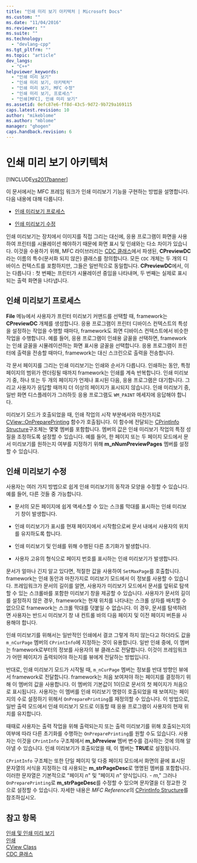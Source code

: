```yaml
---
title: "인쇄 미리 보기 아키텍처 | Microsoft Docs"
ms.custom: ""
ms.date: "11/04/2016"
ms.reviewer: ""
ms.suite: ""
ms.technology: 
  - "devlang-cpp"
ms.tgt_pltfrm: ""
ms.topic: "article"
dev_langs: 
  - "C++"
helpviewer_keywords: 
  - "인쇄 미리 보기"
  - "인쇄 미리 보기, 아키텍처"
  - "인쇄 미리 보기, MFC 수정"
  - "인쇄 미리 보기, 프로세스"
  - "인쇄[MFC], 인쇄 미리 보기"
ms.assetid: 0efc87e6-ff8d-43c5-9d72-9b729a169115
caps.latest.revision: 10
author: "mikeblome"
ms.author: "mblome"
manager: "ghogen"
caps.handback.revision: 6
---
```

# 인쇄 미리 보기 아키텍처
[!INCLUDE[vs2017banner](../assembler/inline/includes/vs2017banner.md)]

이 문서에서는 MFC 프레임 워크가 인쇄 미리보기 기능을 구현하는 방법을 설명합니다.  다음 내용에 대해 다룹니다.  
  
-   [인쇄 미리보기 프로세스](#_core_the_print_preview_process)  
  
-   [인쇄 미리보기 수정](#_core_modifying_print_preview)  
  
 인쇄 미리보기는 장치에서 이미지를 직접 그리는 대신에, 응용 프로그램이 화면을 사용하여 프린터를 시뮬레이션 해야하기 때문에 화면 표시 및 인쇄와는 다소 차이가 있습니다.  이것을 수용하기 위해, MFC 라이브러리는 [CDC 클래스](../mfc/reference/cdc-class.md)에서 파생된, **CPreviewDC**라는 이름의 특수\(문서화 되지 않은\) 클래스를 정의합니다.  모든 `CDC` 개체는 두 개의 디바이스 컨텍스트를 포함하지만, 그들은 일반적으로 동일합니다.  **CPreviewDC**에서, 이는 다릅니다 : 첫 번째는 프린터가 시뮬레이션 중임을 나타내며, 두 번째는 실제로 표시되는 출력 화면을 나타냅니다.  
  
##  <a name="_core_the_print_preview_process"></a> 인쇄 미리보기 프로세스  
 **File** 메뉴에서 사용자가 프린터 미리보기 커맨드를 선택할 때, framework는 **CPreviewDC** 개체를 생성합니다.  응용 프로그램이 프린터 디바이스 컨텍스트의 특성을 설정하는 작업을 수행할 때마다, framework도 화면 디바이스 컨텍스트에서 비슷한 작업을 수행합니다.  예를 들어, 응용 프로그램이 인쇄용 글꼴을 선택하면, framework는 인쇄 글꼴을 시뮬레이션하는 화면 표시용 글꼴을 선택합니다.  응용 프로그램이 프린터에 출력을 전송할 때마다, framework는 대신 스크린으로 출력을 전송합니다.  
  
 각 문서 페이지를 그리는 인쇄 미리보기는 인쇄와 순서가 다릅니다.  인쇄하는 동안, 특정 페이지의 범위가 렌더링될 때까지 framework는 인쇄를 계속 반복합니다.  인쇄 미리보기 중, 하나 또는 두 개의 페이지가 언제나 표시된 다음, 응용 프로그램은 대기합니다. 그리고 사용자가 응답할 때까지 더 이상의 페이지가 표시되지 않습니다.  인쇄 미리보기 중, 일반 화면 디스플레이가 그러하듯 응용 프로그램도 `WM_PAINT` 메세지에 응답해야 합니다.  
  
 미리보기 모드가 호출되었을 때, 인쇄 작업의 시작 부분에서와 마찬가지로 [CView::OnPreparePrinting](../Topic/CView::OnPreparePrinting.md) 함수가 호출됩니다.  이 함수에 전달되는 [CPrintInfo Structure](../mfc/reference/cprintinfo-structure.md)구조체는 몇몇 멤버를 포함합니다. 멤버의 값은 인쇄 미리보기 작업의 특정 성질을 조정하도록 설정할 수 있습니다.  예를 들어, 한 페이지 또는 두 페이지 모드에서 문서 미리보기를 원하는지 여부를 지정하기 위해 **m\_nNumPreviewPages** 멤버를 설정할 수 있습니다.  
  
##  <a name="_core_modifying_print_preview"></a> 인쇄 미리보기 수정  
 사용자는 여러 가지 방법으로 쉽게 인쇄 미리보기의 동작과 모양을 수정할 수 있습니다.  예를 들어, 다른 것들 중 가능합니다.  
  
-   문서의 모든 페이지에 쉽게 액세스할 수 있는 스크롤 막대를 표시하는 인쇄 미리보기 창이 발생합니다.  
  
-   인쇄 미리보기가 표시를 현재 페이지에서 시작함으로써 문서 내에서 사용자의 위치를 유지하도록 합니다.  
  
-   인쇄 미리보기 및 인쇄를 위해 수행된 다른 초기화가 발생합니다.  
  
-   사용자 고유의 형식으로 페이지 번호를 표시하는 인쇄 미리보기가 발생합니다.  
  
 문서가 얼마나 긴지 알고 있다면, 적절한 값을 사용하여 `SetMaxPage`를 호출합니다. framework는 인쇄 동안과 마찬가지로 미리보기 모드에서 이 정보를 사용할 수 있습니다.  프레임워크가 문서의 길이를 알면, 사용자가 미리보기 모드에서 문서를 앞뒤로 탐색할 수 있는 스크롤바를 포함한 미리보기 창을 제공할 수 있습니다.  사용자가 문서의 길이를 설정하지 않은 경우, framework는 현재 위치를 나타내는 스크롤 상자를 배치할 수 없으므로 framework는 스크롤 막대를 덧붙일 수 없습니다.  이 경우, 문서를 탐색하려면 사용자는 반드시 미리보기 창 내 컨트롤 바의 다음 페이지 및 이전 페이지 버튼을 사용해야 합니다.  
  
 인쇄 미리보기를 위해서는 일반적인 인쇄에서 결코 그렇게 하지 않는다고 하더라도 값을 `m_nCurPage` 멤버의 `CPrintInfo`에 지정하는 것이 유용합니다.  일반 인쇄 중에, 이 멤버는 framework로부터의 정보를 사용자의 뷰 클래스로 전달합니다.  이것이 프레임워크가 어떤 페이지가 출력되어야 하는지를 뷰에게 전달하는 방법입니다.  
  
 반대로, 인쇄 미리보기 모드가 시작될 때, `m_nCurPage` 멤버는 정보를 반대 방향인 뷰에서 framework로 전달합니다.  framework는 처음 보여져야 하는 페이지를 결정하기 위해 이 멤버의 값을 사용합니다.  이 멤버의 기본값이 1이므로 문서의 첫 페이지가 처음으로 표시됩니다.  사용자는 이 멤버를 인쇄 미리보기 명령이 호출되었을 때 보여지는 페이지의 수로 설정하기 위해서 `OnPreparePrinting`를 재정의할 수 있습니다.  이 방법으로, 일반 출력 모드에서 인쇄 미리보기 모드로 이동할 때 응용 프로그램이 사용자의 현재 위치를 유지합니다.  
  
 때때로 사용자는 출력 작업을 위해 출력되는지 또는 출력 미리보기를 위해 호출되는지의 여부에 따라 다른 초기화를 수행하는  `OnPreparePrinting`를 원할 수도 있습니다.  사용자는 이것을 `CPrintInfo` 구조체에서 **m\_bPreview** 멤버 변수를 검사하는 것에 의해 알아낼 수 있습니다.  인쇄 미리보기가 호출되었을 때, 이 멤버는 **TRUE**로 설정됩니다.  
  
 `CPrintInfo` 구조체는 또한 단일 페이지 및 다중 페이지 모드에서 화면의 끝에 표시된 문자열의 서식을 지정하는 데 사용되는 **m\_strPageDesc**로 명명된 멤버를 포함합니다.  이러한 문자열은 기본적으로 "페이지 *n*" 및 "페이지 *n*" 양식입니다.   \- *m*," 그러나 `OnPreparePrinting`로 **m\_strPageDesc**를 수정할 수 있으며 문자열을 더 정교한 것으로 설정할 수 있습니다.  자세한 내용은 *MFC Reference*의 [CPrintInfo Structure](../mfc/reference/cprintinfo-structure.md)를 참조하십시오.  
  
## 참고 항목  
 [인쇄 및 인쇄 미리 보기](../mfc/printing-and-print-preview.md)   
 [인쇄](../mfc/printing.md)   
 [CView Class](../mfc/reference/cview-class.md)   
 [CDC 클래스](../mfc/reference/cdc-class.md)